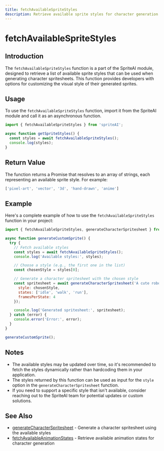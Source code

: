 ```yaml
---
title: fetchAvailableSpriteStyles
description: Retrieve available sprite styles for character generation
---
```


# fetchAvailableSpriteStyles

## Introduction

The `fetchAvailableSpriteStyles` function is a part of the SpriteAI module, designed to retrieve a list of available sprite styles that can be used when generating character spritesheets. This function provides developers with options for customizing the visual style of their generated sprites.

## Usage

To use the `fetchAvailableSpriteStyles` function, import it from the SpriteAI module and call it as an asynchronous function.

```javascript
import { fetchAvailableSpriteStyles } from 'spriteAI';

async function getSpriteStyles() {
  const styles = await fetchAvailableSpriteStyles();
  console.log(styles);
}
```

## Return Value

The function returns a Promise that resolves to an array of strings, each representing an available sprite style. For example:

```javascript
['pixel-art', 'vector', '3d', 'hand-drawn', 'anime']
```

## Example

Here's a complete example of how to use the `fetchAvailableSpriteStyles` function in your project:

```javascript
import { fetchAvailableSpriteStyles, generateCharacterSpritesheet } from 'spriteAI';

async function generateCustomSprite() {
  try {
    // Fetch available styles
    const styles = await fetchAvailableSpriteStyles();
    console.log('Available styles:', styles);

    // Choose a style (e.g., the first one in the list)
    const chosenStyle = styles[0];

    // Generate a character spritesheet with the chosen style
    const spritesheet = await generateCharacterSpritesheet('A cute robot', {
      style: chosenStyle,
      states: ['idle', 'walk', 'run'],
      framesPerState: 4
    });

    console.log('Generated spritesheet:', spritesheet);
  } catch (error) {
    console.error('Error:', error);
  }
}

generateCustomSprite();
```

## Notes

- The available styles may be updated over time, so it's recommended to fetch the styles dynamically rather than hardcoding them in your application.
- The styles returned by this function can be used as input for the `style` option in the `generateCharacterSpritesheet` function.
- If you need to support a specific style that isn't available, consider reaching out to the SpriteAI team for potential updates or custom solutions.

## See Also

- [generateCharacterSpritesheet](./generateCharacterSpritesheet.md) - Generate a character spritesheet using the available styles
- [fetchAvailableAnimationStates](./fetchAvailableAnimationStates.md) - Retrieve available animation states for character generation